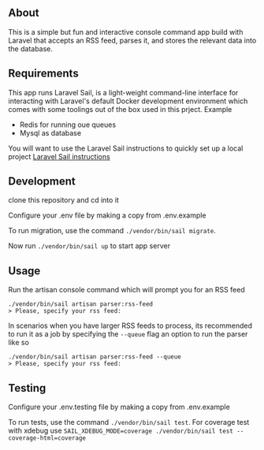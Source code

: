 ## About 

This is a simple but fun and interactive console command app build with Laravel that accepts an RSS feed, parses it, and stores the relevant data into the database.

## Requirements

This app runs Laravel Sail, is a light-weight command-line interface for interacting with Laravel's default Docker development environment which comes with some toolings out of the box used in this prject. Example

- Redis for running oue queues
- Mysql as database

You will want to use the Laravel Sail instructions to quickly set up a local project [Laravel Sail instructions](https://laravel.com/docs/8.x/installation#getting-started-on-macos)

## Development
clone this repository and cd into it

Configure your .env file by making a copy from .env.example

To run migration, use the command `./vendor/bin/sail migrate`.

Now run `./vendor/bin/sail up` to start app server 

## Usage

Run the artisan console command which will prompt you for an RSS feed

`./vendor/bin/sail artisan parser:rss-feed` <br />
`> Please, specify your rss feed:`

In scenarios when you have larger RSS feeds to process, its recommended to run it as a job by specifying the `--queue` flag an option to run the parser like so

`./vendor/bin/sail artisan parser:rss-feed --queue` <br />
`> Please, specify your rss feed:`

## Testing
Configure your .env.testing file by making a copy from .env.example

To run tests, use the command `./vendor/bin/sail test`. 
For coverage test with xdebug use `SAIL_XDEBUG_MODE=coverage ./vendor/bin/sail test --coverage-html=coverage`
